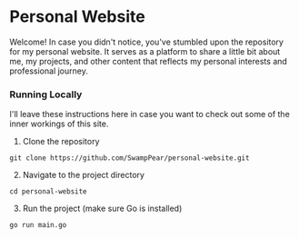 <h1 style="align: center">Personal Website</h1>

Welcome! In case you didn't notice, you've stumbled upon the repository for my
personal website. It serves as a platform to share a little bit about me, my 
projects, and other content that reflects my personal interests and professional
journey.

### Running Locally

I'll leave these instructions here in case you want to check out some of the
inner workings of this site.

1. Clone the repository

```
git clone https://github.com/SwampPear/personal-website.git
```

2. Navigate to the project directory

```
cd personal-website
```

3. Run the project (make sure Go is installed)

```
go run main.go
```